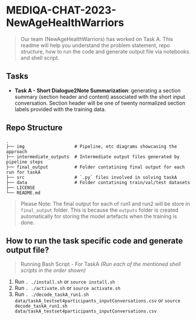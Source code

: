 # MEDIQA-CHAT-2023-NewAgeHealthWarriors
> Our team (NewAgeHealthWarriors) has worked on Task A. This readme will help you understand the problem statement, repo structure, how to run the code and generate output file via notebooks and shell script.

## Tasks
- **Task A - Short Dialogue2Note Summarization**: generating a section summary (section header and content) associated with the short input conversation. Section header will be one of twenty normalized section labels provided with the training data. 

## Repo Structure
    .
    ├── img                   # Pipeline, etc diagrams showcasing the approach
    ├── intermediate_outputs  # Intermediate output files generated by pipeline steps
    ├── final_output          # Folder contatining final output for each run for taskA
    ├── src                   # `.py` files involved in solving taskA 
    ├── data                  # Folder contatining train/val/test datasets
    ├── LICENSE
    └── README.md
> Please Note:  The final output for each of run1 and run2 will be store in `final_output` folder. This is because the `outputs` folder is created automatically for storing the model artefacts when the training is done.

## How to run the task specific code and generate output file?
 > Running Bash Script - For TaskA
  _(Run each of the mentioned shell scripts in the order shown)_
  1. Run `. ./install.sh` or `source install.sh` 
  2. Run `. ./activate.sh` or `source activate.sh`
  3. Run `. ./decode_taskA_run1.sh data/taskA_testset4participants_inputConversations.csv` or `source decode_taskA_run1.sh data/taskA_testset4participants_inputConversations.csv`
